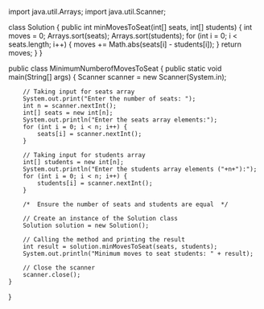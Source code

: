 import java.util.Arrays;
import java.util.Scanner;

class Solution {
    public int minMovesToSeat(int[] seats, int[] students) {
        int moves = 0;
        Arrays.sort(seats);
        Arrays.sort(students);
        for (int i = 0; i < seats.length; i++) {
            moves += Math.abs(seats[i] - students[i]);
        }
        return moves;
    }
}

public class MinimumNumberofMovesToSeat {
    public static void main(String[] args) {
        Scanner scanner = new Scanner(System.in);

        // Taking input for seats array
        System.out.print("Enter the number of seats: ");
        int n = scanner.nextInt();
        int[] seats = new int[n];
        System.out.println("Enter the seats array elements:");
        for (int i = 0; i < n; i++) {
            seats[i] = scanner.nextInt();
        }

        // Taking input for students array
        int[] students = new int[n];
        System.out.println("Enter the students array elements ("+n+"):");
        for (int i = 0; i < n; i++) {
            students[i] = scanner.nextInt();
        }

        /*  Ensure the number of seats and students are equal  */

        // Create an instance of the Solution class
        Solution solution = new Solution();

        // Calling the method and printing the result
        int result = solution.minMovesToSeat(seats, students);
        System.out.println("Minimum moves to seat students: " + result);

        // Close the scanner
        scanner.close();
    }
}

